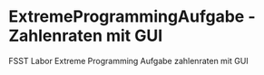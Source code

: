 # ExtremeProgrammingAufgabe - Zahlenraten mit GUI
FSST Labor Extreme Programming Aufgabe zahlenraten mit GUI

